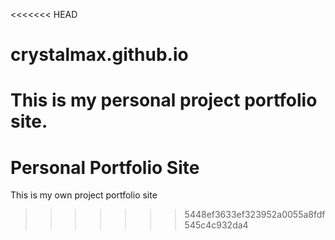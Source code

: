 <<<<<<< HEAD
# crystalmax.github.io
This is my personal project portfolio site.
=======
# Personal Portfolio Site
This is my own project portfolio site


>>>>>>> 5448ef3633ef323952a0055a8fdf545c4c932da4
